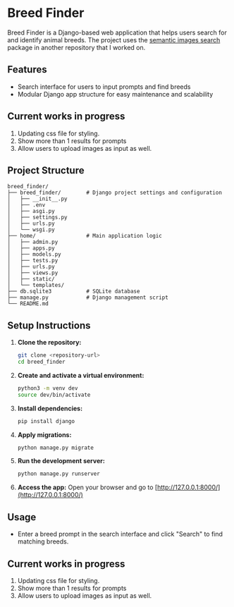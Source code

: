 # Breed Finder

Breed Finder is a Django-based web application that helps users search for and identify animal breeds. The project uses the [semantic images search](https://github.com/shrishti-pillay/semantic-image-search) package in another repository that I worked on.

## Features

- Search interface for users to input prompts and find breeds
- Modular Django app structure for easy maintenance and scalability

## Current works in progress

1. Updating css file for styling.
2. Show more than 1 results for prompts
3. Allow users to upload images as input as well. 

## Project Structure

```
breed_finder/
├── breed_finder/        # Django project settings and configuration
│   ├── __init__.py
│   ├── .env
│   ├── asgi.py
│   ├── settings.py
│   ├── urls.py
│   └── wsgi.py
├── home/                # Main application logic
│   ├── admin.py
│   ├── apps.py
│   ├── models.py
│   ├── tests.py
│   ├── urls.py
│   ├── views.py
│   ├── static/
│   └── templates/
├── db.sqlite3           # SQLite database
├── manage.py            # Django management script
└── README.md
```

## Setup Instructions

1. **Clone the repository:**
   ```sh
   git clone <repository-url>
   cd breed_finder
   ```

2. **Create and activate a virtual environment:**
   ```sh
   python3 -m venv dev
   source dev/bin/activate
   ```

3. **Install dependencies:**
   ```sh
   pip install django
   ```

4. **Apply migrations:**
   ```sh
   python manage.py migrate
   ```

5. **Run the development server:**
   ```sh
   python manage.py runserver
   ```

6. **Access the app:**
   Open your browser and go to [http://127.0.0.1:8000/](http://127.0.0.1:8000/)

## Usage

- Enter a breed prompt in the search interface and click "Search" to find matching breeds.

## Current works in progress

1. Updating css file for styling.
2. Show more than 1 results for prompts
3. Allow users to upload images as input as well. 
